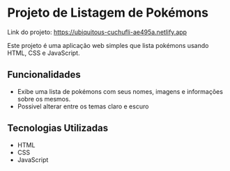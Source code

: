 # Projeto de Listagem de Pokémons

Link do projeto: https://ubiquitous-cuchufli-ae495a.netlify.app

Este projeto é uma aplicação web simples que lista pokémons usando HTML, CSS e JavaScript.

## Funcionalidades

- Exibe uma lista de pokémons com seus nomes, imagens e informações sobre os mesmos.
- Possivel alterar entre os temas claro e escuro

## Tecnologias Utilizadas

- HTML
- CSS
- JavaScript

